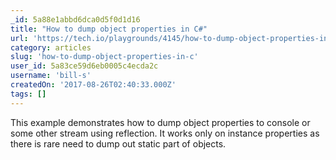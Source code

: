 ```yaml
---
_id: 5a88e1abbd6dca0d5f0d1d16
title: "How to dump object properties in C#"
url: 'https://tech.io/playgrounds/4145/how-to-dump-object-properties-in-c'
category: articles
slug: 'how-to-dump-object-properties-in-c'
user_id: 5a83ce59d6eb0005c4ecda2c
username: 'bill-s'
createdOn: '2017-08-26T02:40:33.000Z'
tags: []
---
```


This example demonstrates how to dump object properties to console or some other stream using reflection. It works only on instance properties as there is rare need to dump out static part of objects.
